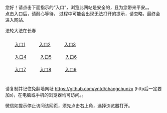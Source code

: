 您好！请点击下面指示的“入口”，浏览此网站是安全的，且为您带来平安。。 <br/>
点击入口后，请耐心等待， 过程中可能会出现无法打开的提示，请忽略，最终会进入网站. </br>

法轮大法在长春<br/>
<div style="padding:10px"><a style="margin:20px" target="_blank" href="https://dcwqjrn3fviko.cloudfront.net/2Qpsp?efupge" id="ccLink1" rel="nofollow">入口1</a> <a target="_blank" style="margin:20px" href="https://d3qs6v0v3c59do.cloudfront.net/2Qpsp?utiwwy" id="ccLink2" rel="nofollow">入口2</a> <a style="margin:20px" target="_blank" href="https://dew7wgv7uykqz.cloudfront.net/2Qpsp?rirjedr" id="ccLink3" rel="nofollow">入口3</a></div>

<div style="padding:10px" ><a style="margin:20px" target="_blank" href="https://dcwqjrn3fviko.cloudfront.net/2Qpsp?efupge" id="ccLink4" rel="nofollow">入口4</a> <a style="margin:20px" href="https://d3qs6v0v3c59do.cloudfront.net/2Qpsp?utiwwy" target="_blank" id="ccLink5" rel="nofollow">入口5</a> <a style="margin:20px" href="https://dew7wgv7uykqz.cloudfront.net/2Qpsp?rirjedr" target="_blank" id="ccLink6" rel="nofollow">入口6</a></div>

<div style="padding:10px"><a style="margin:20px" target="_blank" href="https://dcwqjrn3fviko.cloudfront.net/2Qpsp?efupge" id="ccLink7" rel="nofollow">入口7</a> <a style="margin:20px" href="https://d3qs6v0v3c59do.cloudfront.net/2Qpsp?utiwwy" target="_blank" id="ccLink8" rel="nofollow">入口8</a> <a style="margin:20px" target="_blank" href="https://dew7wgv7uykqz.cloudfront.net/2Qpsp?rirjedr" id="ccLink9" rel="nofollow">入口9</a></div>

<br/>



请复制并记住免翻墙网址 https://github.com/yntd/changchunzx (http后一定要加s)，在电脑或手机的浏览器均可访问。。<br/>

微信如提示停止访问该网页，须先点击右上角，选择浏览器打开。
